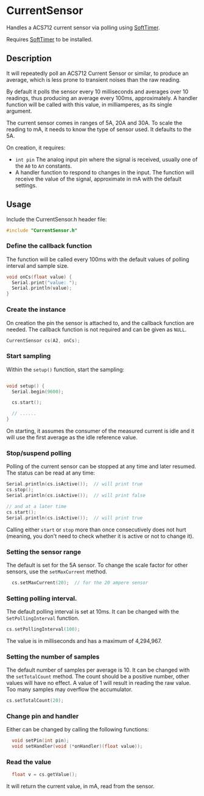 # CurrentSensor

Handles a ACS712 current sensor via polling using [SoftTimer](https://github.com/prampec/arduino-softtimer).  

Requires [SoftTimer](https://github.com/prampec/arduino-softtimer) to be installed.

## Description

It will repeatedly poll an ACS712 Current Sensor or similar, to produce an average, which is less prone to transient noises than the raw reading.

By default it polls the sensor every 10 milliseconds and averages over 10 readings, thus producing an average every 100ms, approximately.  A handler function will be called with this value, in milliamperes, as its single argument.

The current sensor comes in ranges of 5A, 20A and 30A.  To scale the reading to mA, it needs to know the type of sensor used.  It defaults to the 5A.

On creation, it requires:

* `int pin`  The analog input pin where the signal is received, usually one of the `A0` to `A`*n* constants.
* A handler function to respond to changes in the input. The function will receive the value of the signal, approximate in mA with the default settings.

## Usage

Include the CurrentSensor.h header file:

```C++
#include "CurrentSensor.h"
```

### Define the callback function

The function will be called every 100ms with the default values of polling interval and sample size.

```c++
void onCs(float value) {
  Serial.print("value: ");
  Serial.println(value);
}
```

### Create the instance

On creation the pin the sensor is attached to, and the callback function are needed.  The callback function is not required and can be given as `NULL`.

```c++
CurrentSensor cs(A2, onCs);
```

### Start sampling

Within the `setup()` function, start the sampling:

```c++

void setup() {
  Serial.begin(9600);

  cs.start();

  // ......
}
```

On starting, it assumes the consumer of the measured current is idle and it will use the first average as the idle reference value.

### Stop/suspend polling

Polling of the current sensor can be stopped at any time and later resumed.  The status can be read at any time:

```c++
Serial.println(cs.isActive());  // will print true
cs.stop();
Serial.println(cs.isActive());  // will print false

// and at a later time
cs.start();
Serial.println(cs.isActive());  // will print true
```

Calling either `start` or `stop` more than once consecutively does not hurt (meaning, you don't need to check whether it is active or not to change it).

### Setting the sensor range

The default is set for the 5A sensor.  To change the scale factor for other sensors, use the `setMaxCurrent` method.

```c++
  cs.setMaxCurrent(20);  // for the 20 ampere sensor
```

### Setting polling interval.

The default polling interval is set at 10ms.  It can be changed with the `SetPollingInterval` function.

```c++
cs.setPollingInterval(100);
```

The value is in milliseconds and has a maximum of 4,294,967.

### Setting the number of samples

The default number of samples per average is 10.  It can be changed with the `setTotalCount` method. The count should be a positive number, other values will have no effect.  A value of 1 will result in reading the raw value.  Too many samples may overflow the accumulator.

```c++
cs.setTotalCount(20);
```

### Change pin and handler

Either can be changed by calling the following functions:

```c++
  void setPin(int pin);
  void setHandler(void (*onHandler)(float value));
```

### Read the value


```c++
  float v = cs.getValue();
```

It will return the current value, in mA, read from the sensor.
